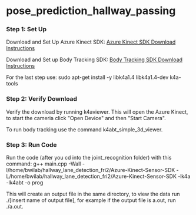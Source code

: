 # pose_prediction_hallway_passing

### Step 1: Set Up
Download and Set Up Azure Kinect SDK: [Azure Kinect SDK Download Instructions](https://learn.microsoft.com/en-us/azure/kinect-dk/sensor-sdk-download)

Download and Set up Body Tracking SDK: [Body Tracking SDK Download Instructions](https://learn.microsoft.com/en-us/azure/kinect-dk/body-sdk-setup)

For the last step use: sudo apt-get install -y libk4a1.4 libk4a1.4-dev k4a-tools

### Step 2: Verify Download
Verify the download by running k4aviewer. This will open the Azure Kinect, to start the cameria click "Open Device" and then "Start Camera".

To run body tracking use the command k4abt_simple_3d_viewer.

### Step 3: Run Code
Run the code (after you cd into the joint_recognition folder) with this command: g++ main.cpp -Wall -I/home/bwilab/hallway_lane_detection_fri2/Azure-Kinect-Sensor-SDK -L/home/bwilab/hallway_lane_detection_fri2/Azure-Kinect-Sensor-SDK -lk4a -lk4abt -o prog

This will create an output file in the same directory, to view the data run ./[insert name of output file], for example if the output file is a.out, run ./a.out.




